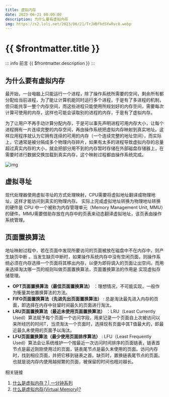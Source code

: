 ```yaml
---
title: 虚拟内存
date: 2023-06-21 00:00:00
description: 为什么要有虚拟内存
img: https://s2.loli.net/2023/06/21/TrJHBfhdSYwRvc8.webp
---
```


# {{ $frontmatter.title }} <Badge type="tip" :text="String($frontmatter.date).slice(0,10)" />

::: info 前言
{{ $frontmatter.description }}
:::

## 为什么要有虚拟内存

最开始，一台电脑上只能运行一个进程，除了操作系统所需要的空间，剩余所有都分配给当前进程，为了能让计算机能同时运行多个进程，于是有了多进程的机制，但只能共享一整个内存空间，而这些进程只能使用所规划好的内存空间，需要每次计算可使用的内存，这样也可能会读取别的进程的内存，于是有了虚拟内存。

为了让用户不再手动计算分配内存，于是可以事先声明进程可用内存大小，让每个进程拥有一片连续完整的内存空间，再由操作系统把虚拟内存映射到真实地址。这样应用程序就认为它拥有连续的可用的内存（一个连续完整的地址空间），而实际上，它通常是被分隔成多个物理内存碎片，如果有太多的进程导致虚拟内存的总量超过真实内存的大小，就会把部分用不到的内存暂时存储在外部磁盘存储器上，在需要时进行数据交换加载到真实内存，这个映射过程都由操作系统完成。

![img](https://s2.loli.net/2023/06/21/TrJHBfhdSYwRvc8.webp)

## 虚拟寻址

现代处理器使用虚拟寻址的方式处理映射，CPU需要将虚拟地址翻译成物理地址，这样才能访问到真实的物理内存。 实际上完成虚拟地址转换为物理地址转换的硬件是 CPU 中一个被称为内存管理单元（Memory Management Unit, MMU）的硬件。MMU需要借助存放在内存中的页表来动态翻译虚拟地址，该页表由操作系统管理。



## 页面置换算法

地址映射过程中，若在页面中发现所要访问的页面被放在磁盘中不在内存中，则产生缺页中断 。当发生缺页中断时，如果操作系统内存中没有空闲页面，则操作系统必须在内存选择一个页面将其移出内存，以便为即将调入的页面让出空间。而用来选择淘汰哪一页的规则叫做页面置换算法，页面置换算法的作用是 实现虚拟存储管理。

- **OPT页面置换算法（最佳页面置换算法）** ：理想情况，不可能实现，一般作为衡量其他置换算法的方法。
- **FIFO页面置换算法（先进先出页面置换算法）** : 总是淘汰最先进入内存的页面，即选择在内存中驻留时间最久的页面进行淘汰。
- **LRU页面置换算法（最近未使用页面置换算法）** ：LRU（Least Currently Used）算法赋予每个页面一个访问字段，用来记录一个页面自上次被访问以来所经历的时间T，当须淘汰一个页面时，选择现有页面中其T值最大的，即最近最久未使用的页面予以淘汰。
- **LFU页面置换算法（最少使用页面排序算法）** : LFU（Least Frequently Used）算法会让系统维护一个按最近一次访问时间排序的页面链表，链表首节点是最近刚刚使用过的页面，链表尾节点是最久未使用的页面。访问内存时，找到相应页面，并把它移到链表之首。缺页时，置换链表尾节点的页面。也就是说内存内使用越频繁的页面，被保留的时间也相对越长。







相关链接

1. [什么是虚拟内存？| 一分钟系列](https://zhuanlan.zhihu.com/p/85760403)
2. [什么是虚拟内存(Virtual Memory)?](https://zhuanlan.zhihu.com/p/82746153)